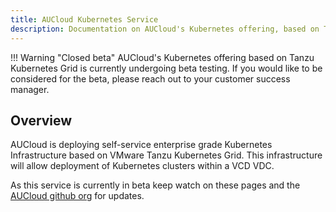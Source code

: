 ```yaml
---
title: AUCloud Kubernetes Service
description: Documentation on AUCloud's Kubernetes offering, based on Tanzu Kubernetes Grid and VMware Cloud Director.
---
```


!!! Warning "Closed beta"
    AUCloud's Kubernetes offering based on Tanzu Kubernetes Grid is currently undergoing beta testing.
    If you would like to be considered for the beta, please reach out to your customer success manager.

## Overview 
AUCloud is deploying self-service enterprise grade Kubernetes Infrastructure based on VMware Tanzu Kubernetes Grid.
This infrastructure will allow deployment of Kubernetes clusters within a VCD VDC.

As this service is currently in beta keep watch on these pages and the [AUCloud github org](https://github.com/aucloud) for updates.
